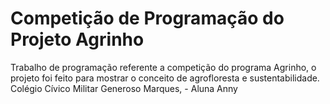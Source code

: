 # Competição de Programação do Projeto Agrinho

Trabalho de programação referente a competição do programa Agrinho, o projeto foi feito para mostrar o conceito de agrofloresta e sustentabilidade.
Colégio Cívico Militar Generoso Marques, - Aluna Anny 
